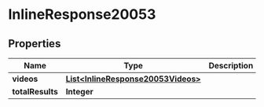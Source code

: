 

# InlineResponse20053

## Properties

Name | Type | Description | Notes
------------ | ------------- | ------------- | -------------
**videos** | [**List&lt;InlineResponse20053Videos&gt;**](InlineResponse20053Videos.md) |  | 
**totalResults** | **Integer** |  | 




